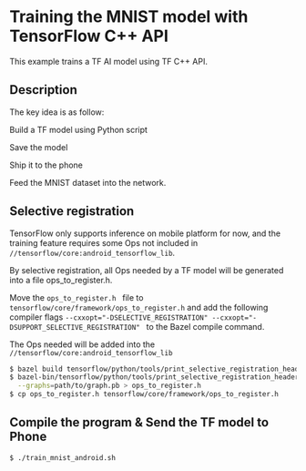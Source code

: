 # Training the MNIST model with TensorFlow C++ API

This example trains a TF AI model using TF C++ API.

## Description

The key idea is as follow:

Build a TF model using Python script

Save the model

Ship it to the phone

Feed the MNIST dataset into the network.   

## Selective registration

TensorFlow only supports inference on mobile platform for now, and the
training feature requires some Ops not included in `//tensorflow/core:android_tensorflow_lib`.

By selective registration, all Ops
needed by a TF model will be generated into a file ops_to_register.h.

Move the `ops_to_register.h ` file to `tensorflow/core/framework/ops_to_register.h`
and add the following compiler flags `--cxxopt="-DSELECTIVE_REGISTRATION" --cxxopt="-DSUPPORT_SELECTIVE_REGISTRATION" ` to the Bazel compile command.

The Ops needed will be added into the `//tensorflow/core:android_tensorflow_lib`


```bash
$ bazel build tensorflow/python/tools/print_selective_registration_header
$ bazel-bin/tensorflow/python/tools/print_selective_registration_header \
  --graphs=path/to/graph.pb > ops_to_register.h
$ cp ops_to_register.h tensorflow/core/framework/ops_to_register.h
```

## Compile the program & Send the TF model to Phone

```bash
$ ./train_mnist_android.sh
```
